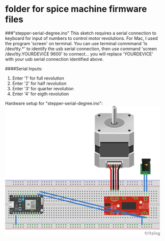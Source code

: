 # folder for spice machine firmware files

###"stepper-serial-degree.ino"
This sketch requires a serial connection to keyboard for input of numbers to control motor revolutions. For Mac, I used the program 'screen' on terminal. You can use terminal commmand 'ls /dev/tty.*' to identify the usb serial connection, then use command 'screen /dev/tty.YOURDEVICE 9600' to connect... you will replace 'YOURDEVICE' with your usb serial connection identified above.

####Serial Inputs:
1. Enter '1' for full revolution
2. Enter '2' for half revolution
3. Enter '3' for quarter revolution
4. Enter '4' for eigth revolution

Hardware setup for "stepper-serial-degree.ino":
![alt tage](https://github.com/jashtonSF/spice-machine/blob/master/firmware/Spice-stepper-serial-degree%20v1.0.jpg)
